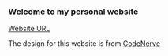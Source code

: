 ### Welcome to my personal website

[Website URL](dantran.dev)

The design for this website is from [CodeNerve](https://github.com/CodeNerve/)